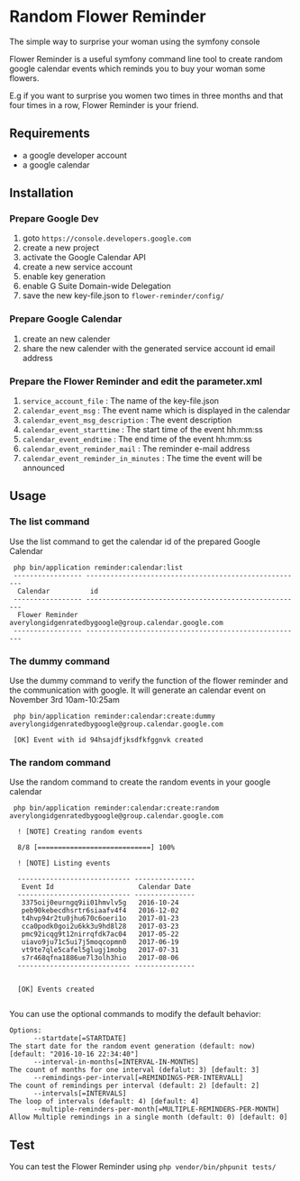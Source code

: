 # Random Flower Reminder
The simple way to surprise your woman using the symfony console

Flower Reminder is a useful symfony command line tool to create random google calendar events which reminds you to 
buy your woman some flowers. 

E.g if you want to surprise you women two times in three months and that four times in a row, Flower Reminder is your 
friend.

## Requirements
- a google developer account
- a google calendar

## Installation
### Prepare Google Dev
1. goto `https://console.developers.google.com`
2. create a new project
3. activate the Google Calendar API
4. create a new service account
5. enable key generation
6. enable G Suite Domain-wide Delegation
7. save the new key-file.json to `flower-reminder/config/`

### Prepare Google Calendar
1. create an new calender
2. share the new calender with the generated service account id email address

### Prepare the Flower Reminder and edit the parameter.xml
1. `service_account_file` : The name of the key-file.json
2. `calendar_event_msg` : The event name which is displayed in the calendar
3. `calendar_event_msg_description` : The event description
4. `calendar_event_starttime` : The start time of the event hh:mm:ss
5. `calendar_event_endtime` : The end time of the event hh:mm:ss
6. `calendar_event_reminder_mail` : The reminder e-mail address
6. `calendar_event_reminder_in_minutes` : The time the event will be announced

## Usage
### The list command
Use the list command to get the calendar id of the prepared Google Calendar

```
 php bin/application reminder:calendar:list
 ----------------- ------------------------------------------------------ 
  Calendar          id                                                    
 ----------------- ------------------------------------------------------ 
  Flower Reminder   averylongidgenratedbygoogle@group.calendar.google.com  
 ----------------- ------------------------------------------------------
```

### The dummy command
Use the dummy command to verify the function of the flower reminder and the communication with google.
It will generate an calendar event on November 3rd 10am-10:25am
```
 php bin/application reminder:calendar:create:dummy averylongidgenratedbygoogle@group.calendar.google.com
 
 [OK] Event with id 94hsajdfjksdfkfggnvk created     
```
### The random command
Use the random command to create the random events in your google calendar
```
 php bin/application reminder:calendar:create:random averylongidgenratedbygoogle@group.calendar.google.com
 
  ! [NOTE] Creating random events                                                                                        
 
  8/8 [============================] 100%
  
  ! [NOTE] Listing events                                                                                                
 
  ---------------------------- --------------- 
   Event Id                     Calendar Date  
  ---------------------------- --------------- 
   3375oij0eurngq9ii01hmvlv5g   2016-10-24     
   peb90kebecdhsrtr6siaafv4f4   2016-12-02     
   t4hvp94r2tu0jhu670c6oeri1o   2017-01-23     
   cca0podk0goi2u6kk3u9hd8l28   2017-03-23     
   pmc92icqg9t12nirrqfdk7ac04   2017-05-22     
   uiavo9ju71c5ui7j5moqcopmn0   2017-06-19     
   vt9te7qle5cafel5glugj1mobg   2017-07-31     
   s7r468qfna1886ue7l3olh3hio   2017-08-06     
  ---------------------------- --------------- 
 
                                                                                                                         
  [OK] Events created                                                                                                    
                                                                                                                         
```

You can use the optional commands to modify the default behavior:

```
Options:
      --startdate[=STARTDATE]                                        The start date for the random event generation (default: now) [default: "2016-10-16 22:34:40"]
      --interval-in-months[=INTERVAL-IN-MONTHS]                      The count of months for one interval (defalut: 3) [default: 3]
      --remindings-per-interval[=REMINDINGS-PER-INTERVALL]           The count of remindings per interval (default: 2) [default: 2]
      --intervals[=INTERVALS]                                        The loop of intervals (default: 4) [default: 4]
      --multiple-reminders-per-month[=MULTIPLE-REMINDERS-PER-MONTH]  Allow Multiple remindings in a single month (default: 0) [default: 0]
```
## Test
You can test the Flower Reminder using `php vendor/bin/phpunit tests/`
